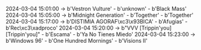 2024-03-04 15:01:00 -> b'Vestron Vulture' - b'unknown' - b'Black Mass'
2024-03-04 15:05:00 -> b'Midnight Generation' - b'Together' - b'Together'
2024-03-04 15:17:00 -> b'DISTIMIA AGORAF\xc3\x93BICA' - b'Afugias' - b'Rec\xc3\xadproco'
2024-03-04 15:20:00 -> b"VVV [Trippin'you] [Trippin'you]" - b'Escama' - b'Ya No Tienes Miedo'
2024-03-04 15:23:00 -> b'Windows 96' - b'One Hundred Mornings' - b'Visions II'
